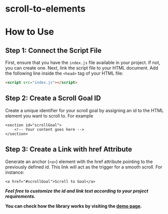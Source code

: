 ﻿# scroll-to-elements
# **How to Use**

## **Step 1: Connect the Script File**

First, ensure that you have the `index.js` file available in your project. If not, you can create one. Next, link the script file to your HTML document. Add the following line inside the `<head>` tag of your HTML file:

```html
<script src="index.js"></script>
```

## **Step 2: Create a Scroll Goal ID**

Create a unique identifier for your scroll goal by assigning an id to the HTML element you want to scroll to. For example

```
<section id="scrollGoal">
    <!-- Your content goes here -->
</section>
```

## Step 3: Create a Link with href Attribute

Generate an anchor (```<a>```) element with the href attribute pointing to the previously defined id. This link will act as the trigger for a smooth scroll. For instance:

```
<a href="#scrollGoal">Scroll to Goal</a>
```

**_Feel free to customize the id and link text according to your project requirements._**

**You can check how the library works by visiting the [demo page](https://artemproshkovskiy.github.io/scroll-to-elements/).**

